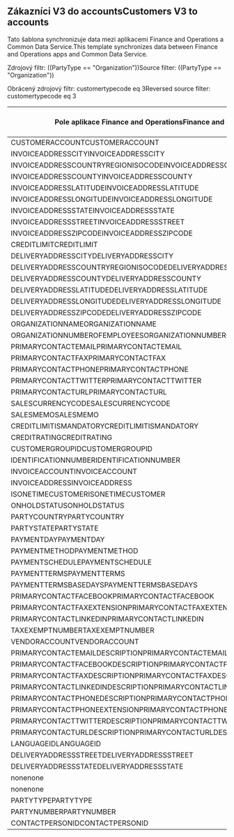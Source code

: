 ## <a name="customers-v3-to-accounts"></a><span data-ttu-id="95195-101">Zákazníci V3 do accounts</span><span class="sxs-lookup"><span data-stu-id="95195-101">Customers V3 to accounts</span></span>

<span data-ttu-id="95195-102">Tato šablona synchronizuje data mezi aplikacemi Finance and Operations a Common Data Service.</span><span class="sxs-lookup"><span data-stu-id="95195-102">This template synchronizes data between Finance and Operations apps and Common Data Service.</span></span>

<span data-ttu-id="95195-103">Zdrojový filtr: ((PartyType == "Organization"))</span><span class="sxs-lookup"><span data-stu-id="95195-103">Source filter: ((PartyType == "Organization"))</span></span>

<span data-ttu-id="95195-104">Obrácený zdrojový filtr: customertypecode eq 3</span><span class="sxs-lookup"><span data-stu-id="95195-104">Reversed source filter: customertypecode eq 3</span></span>

<span data-ttu-id="95195-105">Pole aplikace Finance and Operations</span><span class="sxs-lookup"><span data-stu-id="95195-105">Finance and Operations field</span></span> | <span data-ttu-id="95195-106">Typ mapování</span><span class="sxs-lookup"><span data-stu-id="95195-106">Map type</span></span> | <span data-ttu-id="95195-107">Jiné pole Dynamics 365</span><span class="sxs-lookup"><span data-stu-id="95195-107">Other Dynamics 365 field</span></span> | <span data-ttu-id="95195-108">Výchozí hodnota</span><span class="sxs-lookup"><span data-stu-id="95195-108">Default value</span></span>
---|---|---|---
<span data-ttu-id="95195-109">CUSTOMERACCOUNT</span><span class="sxs-lookup"><span data-stu-id="95195-109">CUSTOMERACCOUNT</span></span> | = | <span data-ttu-id="95195-110">accountnumber</span><span class="sxs-lookup"><span data-stu-id="95195-110">accountnumber</span></span> | 
<span data-ttu-id="95195-111">INVOICEADDRESSCITY</span><span class="sxs-lookup"><span data-stu-id="95195-111">INVOICEADDRESSCITY</span></span> | = | <span data-ttu-id="95195-112">address2_city</span><span class="sxs-lookup"><span data-stu-id="95195-112">address2_city</span></span> | 
<span data-ttu-id="95195-113">INVOICEADDRESSCOUNTRYREGIONISOCODE</span><span class="sxs-lookup"><span data-stu-id="95195-113">INVOICEADDRESSCOUNTRYREGIONISOCODE</span></span> | = | <span data-ttu-id="95195-114">address2_country</span><span class="sxs-lookup"><span data-stu-id="95195-114">address2_country</span></span> | 
<span data-ttu-id="95195-115">INVOICEADDRESSCOUNTY</span><span class="sxs-lookup"><span data-stu-id="95195-115">INVOICEADDRESSCOUNTY</span></span> | = | <span data-ttu-id="95195-116">address2_county</span><span class="sxs-lookup"><span data-stu-id="95195-116">address2_county</span></span> | 
<span data-ttu-id="95195-117">INVOICEADDRESSLATITUDE</span><span class="sxs-lookup"><span data-stu-id="95195-117">INVOICEADDRESSLATITUDE</span></span> | > | <span data-ttu-id="95195-118">address2_latitude</span><span class="sxs-lookup"><span data-stu-id="95195-118">address2_latitude</span></span> | 
<span data-ttu-id="95195-119">INVOICEADDRESSLONGITUDE</span><span class="sxs-lookup"><span data-stu-id="95195-119">INVOICEADDRESSLONGITUDE</span></span> | > | <span data-ttu-id="95195-120">address2_longitude</span><span class="sxs-lookup"><span data-stu-id="95195-120">address2_longitude</span></span> | 
<span data-ttu-id="95195-121">INVOICEADDRESSSTATE</span><span class="sxs-lookup"><span data-stu-id="95195-121">INVOICEADDRESSSTATE</span></span> | = | <span data-ttu-id="95195-122">address2_stateorprovince</span><span class="sxs-lookup"><span data-stu-id="95195-122">address2_stateorprovince</span></span> | 
<span data-ttu-id="95195-123">INVOICEADDRESSSTREET</span><span class="sxs-lookup"><span data-stu-id="95195-123">INVOICEADDRESSSTREET</span></span> | = | <span data-ttu-id="95195-124">address2_line1</span><span class="sxs-lookup"><span data-stu-id="95195-124">address2_line1</span></span> | 
<span data-ttu-id="95195-125">INVOICEADDRESSZIPCODE</span><span class="sxs-lookup"><span data-stu-id="95195-125">INVOICEADDRESSZIPCODE</span></span> | = | <span data-ttu-id="95195-126">address2_postalcode</span><span class="sxs-lookup"><span data-stu-id="95195-126">address2_postalcode</span></span> | 
<span data-ttu-id="95195-127">CREDITLIMIT</span><span class="sxs-lookup"><span data-stu-id="95195-127">CREDITLIMIT</span></span> | = | <span data-ttu-id="95195-128">creditlimit</span><span class="sxs-lookup"><span data-stu-id="95195-128">creditlimit</span></span> | 
<span data-ttu-id="95195-129">DELIVERYADDRESSCITY</span><span class="sxs-lookup"><span data-stu-id="95195-129">DELIVERYADDRESSCITY</span></span> | = | <span data-ttu-id="95195-130">address1_city</span><span class="sxs-lookup"><span data-stu-id="95195-130">address1_city</span></span> | 
<span data-ttu-id="95195-131">DELIVERYADDRESSCOUNTRYREGIONISOCODE</span><span class="sxs-lookup"><span data-stu-id="95195-131">DELIVERYADDRESSCOUNTRYREGIONISOCODE</span></span> | = | <span data-ttu-id="95195-132">address1_country</span><span class="sxs-lookup"><span data-stu-id="95195-132">address1_country</span></span> | 
<span data-ttu-id="95195-133">DELIVERYADDRESSCOUNTY</span><span class="sxs-lookup"><span data-stu-id="95195-133">DELIVERYADDRESSCOUNTY</span></span> | = | <span data-ttu-id="95195-134">address1_county</span><span class="sxs-lookup"><span data-stu-id="95195-134">address1_county</span></span> | 
<span data-ttu-id="95195-135">DELIVERYADDRESSLATITUDE</span><span class="sxs-lookup"><span data-stu-id="95195-135">DELIVERYADDRESSLATITUDE</span></span> | > | <span data-ttu-id="95195-136">address1_latitude</span><span class="sxs-lookup"><span data-stu-id="95195-136">address1_latitude</span></span> | 
<span data-ttu-id="95195-137">DELIVERYADDRESSLONGITUDE</span><span class="sxs-lookup"><span data-stu-id="95195-137">DELIVERYADDRESSLONGITUDE</span></span> | > | <span data-ttu-id="95195-138">address1_longitude</span><span class="sxs-lookup"><span data-stu-id="95195-138">address1_longitude</span></span> | 
<span data-ttu-id="95195-139">DELIVERYADDRESSZIPCODE</span><span class="sxs-lookup"><span data-stu-id="95195-139">DELIVERYADDRESSZIPCODE</span></span> | = | <span data-ttu-id="95195-140">address1_postalcode</span><span class="sxs-lookup"><span data-stu-id="95195-140">address1_postalcode</span></span> | 
<span data-ttu-id="95195-141">ORGANIZATIONNAME</span><span class="sxs-lookup"><span data-stu-id="95195-141">ORGANIZATIONNAME</span></span> | = | <span data-ttu-id="95195-142">name</span><span class="sxs-lookup"><span data-stu-id="95195-142">name</span></span> | 
<span data-ttu-id="95195-143">ORGANIZATIONNUMBEROFEMPLOYEES</span><span class="sxs-lookup"><span data-stu-id="95195-143">ORGANIZATIONNUMBEROFEMPLOYEES</span></span> | = | <span data-ttu-id="95195-144">numberofemployees</span><span class="sxs-lookup"><span data-stu-id="95195-144">numberofemployees</span></span> | 
<span data-ttu-id="95195-145">PRIMARYCONTACTEMAIL</span><span class="sxs-lookup"><span data-stu-id="95195-145">PRIMARYCONTACTEMAIL</span></span> | = | <span data-ttu-id="95195-146">emailaddress1</span><span class="sxs-lookup"><span data-stu-id="95195-146">emailaddress1</span></span> | 
<span data-ttu-id="95195-147">PRIMARYCONTACTFAX</span><span class="sxs-lookup"><span data-stu-id="95195-147">PRIMARYCONTACTFAX</span></span> | = | <span data-ttu-id="95195-148">fax</span><span class="sxs-lookup"><span data-stu-id="95195-148">fax</span></span> | 
<span data-ttu-id="95195-149">PRIMARYCONTACTPHONE</span><span class="sxs-lookup"><span data-stu-id="95195-149">PRIMARYCONTACTPHONE</span></span> | = | <span data-ttu-id="95195-150">telephone1</span><span class="sxs-lookup"><span data-stu-id="95195-150">telephone1</span></span> | 
<span data-ttu-id="95195-151">PRIMARYCONTACTTWITTER</span><span class="sxs-lookup"><span data-stu-id="95195-151">PRIMARYCONTACTTWITTER</span></span> | = | <span data-ttu-id="95195-152">primarytwitterid</span><span class="sxs-lookup"><span data-stu-id="95195-152">primarytwitterid</span></span> | 
<span data-ttu-id="95195-153">PRIMARYCONTACTURL</span><span class="sxs-lookup"><span data-stu-id="95195-153">PRIMARYCONTACTURL</span></span> | = | <span data-ttu-id="95195-154">websiteurl</span><span class="sxs-lookup"><span data-stu-id="95195-154">websiteurl</span></span> | 
<span data-ttu-id="95195-155">SALESCURRENCYCODE</span><span class="sxs-lookup"><span data-stu-id="95195-155">SALESCURRENCYCODE</span></span> | = | <span data-ttu-id="95195-156">transactioncurrencyid.isocurrencycode</span><span class="sxs-lookup"><span data-stu-id="95195-156">transactioncurrencyid.isocurrencycode</span></span> | 
<span data-ttu-id="95195-157">SALESMEMO</span><span class="sxs-lookup"><span data-stu-id="95195-157">SALESMEMO</span></span> | = | <span data-ttu-id="95195-158">description</span><span class="sxs-lookup"><span data-stu-id="95195-158">description</span></span> | 
<span data-ttu-id="95195-159">CREDITLIMITISMANDATORY</span><span class="sxs-lookup"><span data-stu-id="95195-159">CREDITLIMITISMANDATORY</span></span> | >< | <span data-ttu-id="95195-160">msdyn_creditlimitismandatory</span><span class="sxs-lookup"><span data-stu-id="95195-160">msdyn_creditlimitismandatory</span></span> | 
<span data-ttu-id="95195-161">CREDITRATING</span><span class="sxs-lookup"><span data-stu-id="95195-161">CREDITRATING</span></span> | = | <span data-ttu-id="95195-162">msdyn_creditrating</span><span class="sxs-lookup"><span data-stu-id="95195-162">msdyn_creditrating</span></span> | 
<span data-ttu-id="95195-163">CUSTOMERGROUPID</span><span class="sxs-lookup"><span data-stu-id="95195-163">CUSTOMERGROUPID</span></span> | = | <span data-ttu-id="95195-164">msdyn_customergroupid.msdyn_groupid</span><span class="sxs-lookup"><span data-stu-id="95195-164">msdyn_customergroupid.msdyn_groupid</span></span> | 
<span data-ttu-id="95195-165">IDENTIFICATIONNUMBER</span><span class="sxs-lookup"><span data-stu-id="95195-165">IDENTIFICATIONNUMBER</span></span> | = | <span data-ttu-id="95195-166">msdyn_identificationnumber</span><span class="sxs-lookup"><span data-stu-id="95195-166">msdyn_identificationnumber</span></span> | 
<span data-ttu-id="95195-167">INVOICEACCOUNT</span><span class="sxs-lookup"><span data-stu-id="95195-167">INVOICEACCOUNT</span></span> | = | <span data-ttu-id="95195-168">msdyn_billingaccount.accountnumber</span><span class="sxs-lookup"><span data-stu-id="95195-168">msdyn_billingaccount.accountnumber</span></span> | 
<span data-ttu-id="95195-169">INVOICEADDRESS</span><span class="sxs-lookup"><span data-stu-id="95195-169">INVOICEADDRESS</span></span> | >< | <span data-ttu-id="95195-170">msdyn_invoiceaddress</span><span class="sxs-lookup"><span data-stu-id="95195-170">msdyn_invoiceaddress</span></span> | 
<span data-ttu-id="95195-171">ISONETIMECUSTOMER</span><span class="sxs-lookup"><span data-stu-id="95195-171">ISONETIMECUSTOMER</span></span> | >< | <span data-ttu-id="95195-172">msdyn_onetimecustomer</span><span class="sxs-lookup"><span data-stu-id="95195-172">msdyn_onetimecustomer</span></span> | 
<span data-ttu-id="95195-173">ONHOLDSTATUS</span><span class="sxs-lookup"><span data-stu-id="95195-173">ONHOLDSTATUS</span></span> | >< | <span data-ttu-id="95195-174">msdyn_onholdstatus</span><span class="sxs-lookup"><span data-stu-id="95195-174">msdyn_onholdstatus</span></span> | 
<span data-ttu-id="95195-175">PARTYCOUNTRY</span><span class="sxs-lookup"><span data-stu-id="95195-175">PARTYCOUNTRY</span></span> | = | <span data-ttu-id="95195-176">msdyn_partycountry</span><span class="sxs-lookup"><span data-stu-id="95195-176">msdyn_partycountry</span></span> | 
<span data-ttu-id="95195-177">PARTYSTATE</span><span class="sxs-lookup"><span data-stu-id="95195-177">PARTYSTATE</span></span> | = | <span data-ttu-id="95195-178">msdyn_partystateprovince</span><span class="sxs-lookup"><span data-stu-id="95195-178">msdyn_partystateprovince</span></span> | 
<span data-ttu-id="95195-179">PAYMENTDAY</span><span class="sxs-lookup"><span data-stu-id="95195-179">PAYMENTDAY</span></span> | = | <span data-ttu-id="95195-180">msdyn_paymentday.msdyn_name</span><span class="sxs-lookup"><span data-stu-id="95195-180">msdyn_paymentday.msdyn_name</span></span> | 
<span data-ttu-id="95195-181">PAYMENTMETHOD</span><span class="sxs-lookup"><span data-stu-id="95195-181">PAYMENTMETHOD</span></span> | = | <span data-ttu-id="95195-182">msdyn_customerpaymentmethod.msdyn_name</span><span class="sxs-lookup"><span data-stu-id="95195-182">msdyn_customerpaymentmethod.msdyn_name</span></span> | 
<span data-ttu-id="95195-183">PAYMENTSCHEDULE</span><span class="sxs-lookup"><span data-stu-id="95195-183">PAYMENTSCHEDULE</span></span> | = | <span data-ttu-id="95195-184">msdyn_paymentschedule.msdyn_name</span><span class="sxs-lookup"><span data-stu-id="95195-184">msdyn_paymentschedule.msdyn_name</span></span> | 
<span data-ttu-id="95195-185">PAYMENTTERMS</span><span class="sxs-lookup"><span data-stu-id="95195-185">PAYMENTTERMS</span></span> | = | <span data-ttu-id="95195-186">msdyn_paymentterm.msdyn_name</span><span class="sxs-lookup"><span data-stu-id="95195-186">msdyn_paymentterm.msdyn_name</span></span> | 
<span data-ttu-id="95195-187">PAYMENTTERMSBASEDAYS</span><span class="sxs-lookup"><span data-stu-id="95195-187">PAYMENTTERMSBASEDAYS</span></span> | = | <span data-ttu-id="95195-188">msdyn_paymenttermsbasedays</span><span class="sxs-lookup"><span data-stu-id="95195-188">msdyn_paymenttermsbasedays</span></span> | 
<span data-ttu-id="95195-189">PRIMARYCONTACTFACEBOOK</span><span class="sxs-lookup"><span data-stu-id="95195-189">PRIMARYCONTACTFACEBOOK</span></span> | = | <span data-ttu-id="95195-190">msdyn_primaryfacebookid</span><span class="sxs-lookup"><span data-stu-id="95195-190">msdyn_primaryfacebookid</span></span> | 
<span data-ttu-id="95195-191">PRIMARYCONTACTFAXEXTENSION</span><span class="sxs-lookup"><span data-stu-id="95195-191">PRIMARYCONTACTFAXEXTENSION</span></span> | = | <span data-ttu-id="95195-192">msdyn_faxextension</span><span class="sxs-lookup"><span data-stu-id="95195-192">msdyn_faxextension</span></span> | 
<span data-ttu-id="95195-193">PRIMARYCONTACTLINKEDIN</span><span class="sxs-lookup"><span data-stu-id="95195-193">PRIMARYCONTACTLINKEDIN</span></span> | = | <span data-ttu-id="95195-194">msdyn_primarylinkedinid</span><span class="sxs-lookup"><span data-stu-id="95195-194">msdyn_primarylinkedinid</span></span> | 
<span data-ttu-id="95195-195">TAXEXEMPTNUMBER</span><span class="sxs-lookup"><span data-stu-id="95195-195">TAXEXEMPTNUMBER</span></span> | = | <span data-ttu-id="95195-196">msdyn_taxexemptnumber</span><span class="sxs-lookup"><span data-stu-id="95195-196">msdyn_taxexemptnumber</span></span> | 
<span data-ttu-id="95195-197">VENDORACCOUNT</span><span class="sxs-lookup"><span data-stu-id="95195-197">VENDORACCOUNT</span></span> | = | <span data-ttu-id="95195-198">msdyn_vendor.msdyn_vendoraccountnumber</span><span class="sxs-lookup"><span data-stu-id="95195-198">msdyn_vendor.msdyn_vendoraccountnumber</span></span> | 
<span data-ttu-id="95195-199">PRIMARYCONTACTEMAILDESCRIPTION</span><span class="sxs-lookup"><span data-stu-id="95195-199">PRIMARYCONTACTEMAILDESCRIPTION</span></span> | = | <span data-ttu-id="95195-200">msdyn_emailaddress1description</span><span class="sxs-lookup"><span data-stu-id="95195-200">msdyn_emailaddress1description</span></span> | 
<span data-ttu-id="95195-201">PRIMARYCONTACTFACEBOOKDESCRIPTION</span><span class="sxs-lookup"><span data-stu-id="95195-201">PRIMARYCONTACTFACEBOOKDESCRIPTION</span></span> | = | <span data-ttu-id="95195-202">msdyn_primaryfacebookdescription</span><span class="sxs-lookup"><span data-stu-id="95195-202">msdyn_primaryfacebookdescription</span></span> | 
<span data-ttu-id="95195-203">PRIMARYCONTACTFAXDESCRIPTION</span><span class="sxs-lookup"><span data-stu-id="95195-203">PRIMARYCONTACTFAXDESCRIPTION</span></span> | = | <span data-ttu-id="95195-204">msdyn_faxdescription</span><span class="sxs-lookup"><span data-stu-id="95195-204">msdyn_faxdescription</span></span> | 
<span data-ttu-id="95195-205">PRIMARYCONTACTLINKEDINDESCRIPTION</span><span class="sxs-lookup"><span data-stu-id="95195-205">PRIMARYCONTACTLINKEDINDESCRIPTION</span></span> | = | <span data-ttu-id="95195-206">msdyn_primarylinkedindescrption</span><span class="sxs-lookup"><span data-stu-id="95195-206">msdyn_primarylinkedindescrption</span></span> | 
<span data-ttu-id="95195-207">PRIMARYCONTACTPHONEDESCRIPTION</span><span class="sxs-lookup"><span data-stu-id="95195-207">PRIMARYCONTACTPHONEDESCRIPTION</span></span> | = | <span data-ttu-id="95195-208">msdyn_telephone1description</span><span class="sxs-lookup"><span data-stu-id="95195-208">msdyn_telephone1description</span></span> | 
<span data-ttu-id="95195-209">PRIMARYCONTACTPHONEEXTENSION</span><span class="sxs-lookup"><span data-stu-id="95195-209">PRIMARYCONTACTPHONEEXTENSION</span></span> | = | <span data-ttu-id="95195-210">msdyn_telephone1extension</span><span class="sxs-lookup"><span data-stu-id="95195-210">msdyn_telephone1extension</span></span> | 
<span data-ttu-id="95195-211">PRIMARYCONTACTTWITTERDESCRIPTION</span><span class="sxs-lookup"><span data-stu-id="95195-211">PRIMARYCONTACTTWITTERDESCRIPTION</span></span> | = | <span data-ttu-id="95195-212">msdyn_primarytwitteriddescription</span><span class="sxs-lookup"><span data-stu-id="95195-212">msdyn_primarytwitteriddescription</span></span> | 
<span data-ttu-id="95195-213">PRIMARYCONTACTURLDESCRIPTION</span><span class="sxs-lookup"><span data-stu-id="95195-213">PRIMARYCONTACTURLDESCRIPTION</span></span> | = | <span data-ttu-id="95195-214">msdyn_websiteurldescription</span><span class="sxs-lookup"><span data-stu-id="95195-214">msdyn_websiteurldescription</span></span> | 
<span data-ttu-id="95195-215">LANGUAGEID</span><span class="sxs-lookup"><span data-stu-id="95195-215">LANGUAGEID</span></span> | << | <span data-ttu-id="95195-216">none</span><span class="sxs-lookup"><span data-stu-id="95195-216">none</span></span> | <span data-ttu-id="95195-217">cs</span><span class="sxs-lookup"><span data-stu-id="95195-217">en-us</span></span>
<span data-ttu-id="95195-218">DELIVERYADDRESSSTREET</span><span class="sxs-lookup"><span data-stu-id="95195-218">DELIVERYADDRESSSTREET</span></span> | = | <span data-ttu-id="95195-219">address1_line1</span><span class="sxs-lookup"><span data-stu-id="95195-219">address1_line1</span></span> | 
<span data-ttu-id="95195-220">DELIVERYADDRESSSTATE</span><span class="sxs-lookup"><span data-stu-id="95195-220">DELIVERYADDRESSSTATE</span></span> | = | <span data-ttu-id="95195-221">address1_stateorprovince</span><span class="sxs-lookup"><span data-stu-id="95195-221">address1_stateorprovince</span></span> | 
<span data-ttu-id="95195-222">none</span><span class="sxs-lookup"><span data-stu-id="95195-222">none</span></span> | >> | <span data-ttu-id="95195-223">address1_addresstypecode</span><span class="sxs-lookup"><span data-stu-id="95195-223">address1_addresstypecode</span></span> | <span data-ttu-id="95195-224">2</span><span class="sxs-lookup"><span data-stu-id="95195-224">2</span></span>
<span data-ttu-id="95195-225">none</span><span class="sxs-lookup"><span data-stu-id="95195-225">none</span></span> | >> | <span data-ttu-id="95195-226">customertypecode</span><span class="sxs-lookup"><span data-stu-id="95195-226">customertypecode</span></span> | <span data-ttu-id="95195-227">3</span><span class="sxs-lookup"><span data-stu-id="95195-227">3</span></span>
<span data-ttu-id="95195-228">PARTYTYPE</span><span class="sxs-lookup"><span data-stu-id="95195-228">PARTYTYPE</span></span> | << | <span data-ttu-id="95195-229">none</span><span class="sxs-lookup"><span data-stu-id="95195-229">none</span></span> | <span data-ttu-id="95195-230">Organization</span><span class="sxs-lookup"><span data-stu-id="95195-230">Organization</span></span>
<span data-ttu-id="95195-231">PARTYNUMBER</span><span class="sxs-lookup"><span data-stu-id="95195-231">PARTYNUMBER</span></span> | = | <span data-ttu-id="95195-232">msdyn_partynumber</span><span class="sxs-lookup"><span data-stu-id="95195-232">msdyn_partynumber</span></span> | 
<span data-ttu-id="95195-233">CONTACTPERSONID</span><span class="sxs-lookup"><span data-stu-id="95195-233">CONTACTPERSONID</span></span> | = | <span data-ttu-id="95195-234">primarycontactid.msdyn_contactpersonid</span><span class="sxs-lookup"><span data-stu-id="95195-234">primarycontactid.msdyn_contactpersonid</span></span> | 
